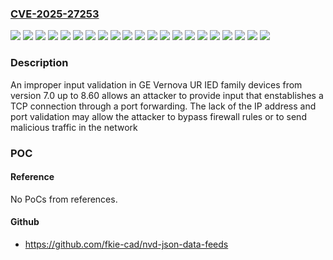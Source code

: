 ### [CVE-2025-27253](https://cve.mitre.org/cgi-bin/cvename.cgi?name=CVE-2025-27253)
![](https://img.shields.io/static/v1?label=Product&message=B30%20Multilin&color=blue)
![](https://img.shields.io/static/v1?label=Product&message=B90%20Multilin&color=blue)
![](https://img.shields.io/static/v1?label=Product&message=C30%20Multilin&color=blue)
![](https://img.shields.io/static/v1?label=Product&message=C60%20Multilin&color=blue)
![](https://img.shields.io/static/v1?label=Product&message=C70%20Multilin&color=blue)
![](https://img.shields.io/static/v1?label=Product&message=C95%20Multilin&color=blue)
![](https://img.shields.io/static/v1?label=Product&message=D30%20Multilin&color=blue)
![](https://img.shields.io/static/v1?label=Product&message=D60%20Multilin&color=blue)
![](https://img.shields.io/static/v1?label=Product&message=F35%20Multilin&color=blue)
![](https://img.shields.io/static/v1?label=Product&message=F60%20Multilin&color=blue)
![](https://img.shields.io/static/v1?label=Product&message=G30%20Multilin&color=blue)
![](https://img.shields.io/static/v1?label=Product&message=G60%20Multilin&color=blue)
![](https://img.shields.io/static/v1?label=Product&message=L30%20Multilin&color=blue)
![](https://img.shields.io/static/v1?label=Product&message=L60%20Multilin&color=blue)
![](https://img.shields.io/static/v1?label=Product&message=L90%20Multilin&color=blue)
![](https://img.shields.io/static/v1?label=Product&message=M60%20Multilin&color=blue)
![](https://img.shields.io/static/v1?label=Product&message=N60%20multilin&color=blue)
![](https://img.shields.io/static/v1?label=Product&message=T35%20Multilin&color=blue)
![](https://img.shields.io/static/v1?label=Product&message=T60%20Multilin&color=blue)
![](https://img.shields.io/static/v1?label=Version&message=7.0%20&color=brightgreen)
![](https://img.shields.io/static/v1?label=Vulnerability&message=CWE-20%20Improper%20Input%20Validation&color=brightgreen)

### Description

An improper input validation in GE Vernova UR IED family devices from version 7.0 up to 8.60 allows an attacker to provide input that enstablishes a TCP connection through a port forwarding. The lack of the IP address and port validation may allow the attacker to bypass firewall rules or to send malicious traffic in the network

### POC

#### Reference
No PoCs from references.

#### Github
- https://github.com/fkie-cad/nvd-json-data-feeds

